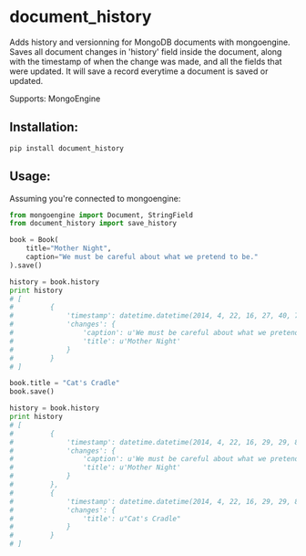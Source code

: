 document_history
================

Adds history and versionning for MongoDB documents with mongoengine.
Saves all document changes in 'history' field inside the document, along 
with the timestamp of when the change was made, and all the fields that were updated.
It will save a record everytime a document is saved or updated.

Supports: MongoEngine

Installation:
-------------
`pip install document_history`


Usage:
------

Assuming you're connected to mongoengine:

```python
from mongoengine import Document, StringField
from document_history import save_history

book = Book(
    title="Mother Night",
    caption="We must be careful about what we pretend to be."
).save()

history = book.history
print history
# [
#         {
#             'timestamp': datetime.datetime(2014, 4, 22, 16, 27, 40, 715871), 
#             'changes': {
#                 'caption': u'We must be careful about what we pretend to be.', 
#                 'title': u'Mother Night'
#             }
#         }
# ]

book.title = "Cat's Cradle"
book.save()

history = book.history
print history
# [
#         {
#             'timestamp': datetime.datetime(2014, 4, 22, 16, 29, 29, 873231), 
#             'changes': {
#                 'caption': u'We must be careful about what we pretend to be.', 
#                 'title': u'Mother Night'
#             }
#         }, 
#         {
#             'timestamp': datetime.datetime(2014, 4, 22, 16, 29, 29, 874008), 
#             'changes': {
#                 'title': u"Cat's Cradle"
#             }
#         }
# ]
```
